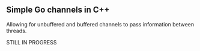 ## Simple Go channels in C++

Allowing for unbuffered and buffered channels to pass information between threads.

STILL IN PROGRESS
